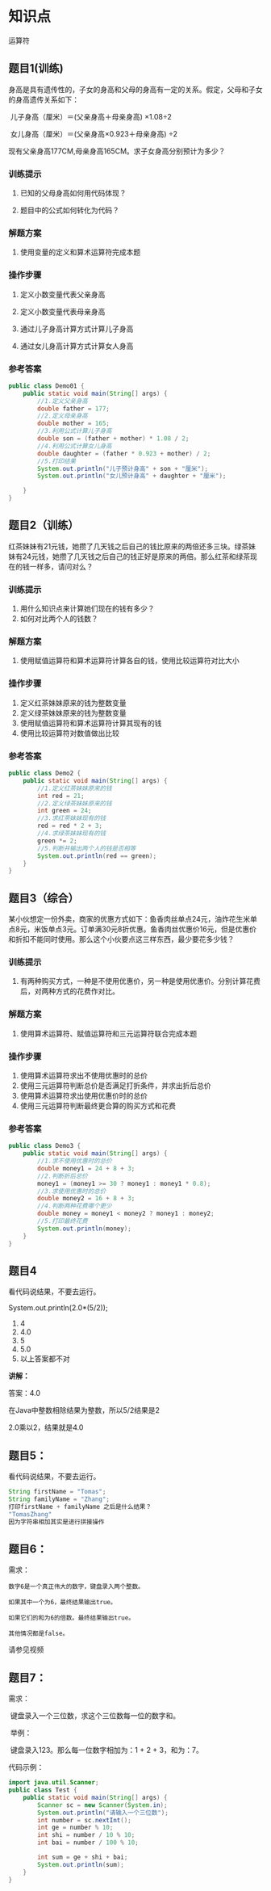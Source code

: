 # 知识点

运算符

## 题目1(训练)

身高是具有遗传性的，子女的身高和父母的身高有一定的关系。假定，父母和子女的身高遗传关系如下：

​	儿子身高（厘米）＝(父亲身高＋母亲身高) ×1.08÷2

​	女儿身高（厘米）＝(父亲身高×0.923＋母亲身高) ÷2

现有父亲身高177CM,母亲身高165CM。求子女身高分别预计为多少？

### 训练提示

1. 已知的父母身高如何用代码体现？

2. 题目中的公式如何转化为代码？

### 解题方案

1. 使用变量的定义和算术运算符完成本题

### 操作步骤

1. 定义小数变量代表父亲身高

2. 定义小数变量代表母亲身高

3. 通过儿子身高计算方式计算儿子身高

4. 通过女儿身高计算方式计算女人身高

### 参考答案

```java
public class Demo01 {
    public static void main(String[] args) {
        //1.定义父亲身高
        double father = 177;
        //2.定义母亲身高
        double mother = 165;
        //3.利用公式计算儿子身高
        double son = (father + mother) * 1.08 / 2;
        //4.利用公式计算女儿身高
        double daughter = (father * 0.923 + mother) / 2;
		//5.打印结果
        System.out.println("儿子预计身高" + son + "厘米");
        System.out.println("女儿预计身高" + daughter + "厘米");

    }
}
```

## 题目2（训练）

红茶妹妹有21元钱，她攒了几天钱之后自己的钱比原来的两倍还多三块。绿茶妹妹有24元钱，她攒了几天钱之后自己的钱正好是原来的两倍。那么红茶和绿茶现在的钱一样多，请问对么？

### 训练提示

1. 用什么知识点来计算她们现在的钱有多少？
2. 如何对比两个人的钱数？

### 解题方案

1. 使用赋值运算符和算术运算符计算各自的钱，使用比较运算符对比大小

### 操作步骤

1. 定义红茶妹妹原来的钱为整数变量
2. 定义绿茶妹妹原来的钱为整数变量
3. 使用赋值运算符和算术运算符计算其现有的钱
4. 使用比较运算符对数值做出比较

### 参考答案

```java
public class Demo2 {
    public static void main(String[] args) {
        //1.定义红茶妹妹原来的钱
        int red = 21;
        //2.定义绿茶妹妹原来的钱
        int green = 24;
        //3.求红茶妹妹现有的钱
        red = red * 2 + 3;
        //4.求绿茶妹妹现有的钱
        green *= 2;
        //5.判断并输出两个人的钱是否相等
        System.out.println(red == green);
    }
}
```

## 题目3（综合）

某小伙想定一份外卖，商家的优惠方式如下：鱼香肉丝单点24元，油炸花生米单点8元，米饭单点3元。订单满30元8折优惠。鱼香肉丝优惠价16元，但是优惠价和折扣不能同时使用。那么这个小伙要点这三样东西，最少要花多少钱？

### 训练提示

1. 有两种购买方式，一种是不使用优惠价，另一种是使用优惠价。分别计算花费后，对两种方式的花费作对比。

### 解题方案

1. 使用算术运算符、赋值运算符和三元运算符联合完成本题

### 操作步骤

1. 使用算术运算符求出不使用优惠时的总价
2. 使用三元运算符判断总价是否满足打折条件，并求出折后总价
3. 使用算术运算符求出使用优惠价时的总价
4. 使用三元运算符判断最终更合算的购买方式和花费

### 参考答案

```java
public class Demo3 {
    public static void main(String[] args) {
        //1.求不使用优惠时的总价
        double money1 = 24 + 8 + 3;
        //2.判断折后总价
        money1 = (money1 >= 30 ? money1 : money1 * 0.8);
        //3.求使用优惠时的总价
        double money2 = 16 + 8 + 3;
        //4.判断两种花费哪个更少
        double money = money1 < money2 ? money1 : money2;
        //5.打印最终花费
        System.out.println(money);
    }
}
```
## 题目4

看代码说结果，不要去运行。

System.out.println(2.0*(5/2));

1. 4
2. 4.0
3. 5
4. 5.0
5. 以上答案都不对

**讲解：**

答案：4.0

在Java中整数相除结果为整数，所以5/2结果是2

2.0乘以2，结果就是4.0



## 题目5：

看代码说结果，不要去运行。

```java
String firstName = "Tomas";
String familyName = "Zhang";
打印firstName + familyName 之后是什么结果？
"TomasZhang"
因为字符串相加其实是进行拼接操作
```



## 题目6：

需求：

  	数字6是一个真正伟大的数字，键盘录入两个整数。

 	如果其中一个为6，最终结果输出true。

  	如果它们的和为6的倍数。最终结果输出true。

  	其他情况都是false。

请参见视频



## 题目7：

需求：

​	键盘录入一个三位数，求这个三位数每一位的数字和。

​	举例：

​		键盘录入123。那么每一位数字相加为：1 + 2 + 3，和为：7。

代码示例：

```java
import java.util.Scanner;
public class Test {
    public static void main(String[] args) {
        Scanner sc = new Scanner(System.in);
        System.out.println("请输入一个三位数");
        int number = sc.nextInt();
        int ge = number % 10;
        int shi = number / 10 % 10;
        int bai = number / 100 % 10;

        int sum = ge + shi + bai;
        System.out.println(sum);
    }
}
```











